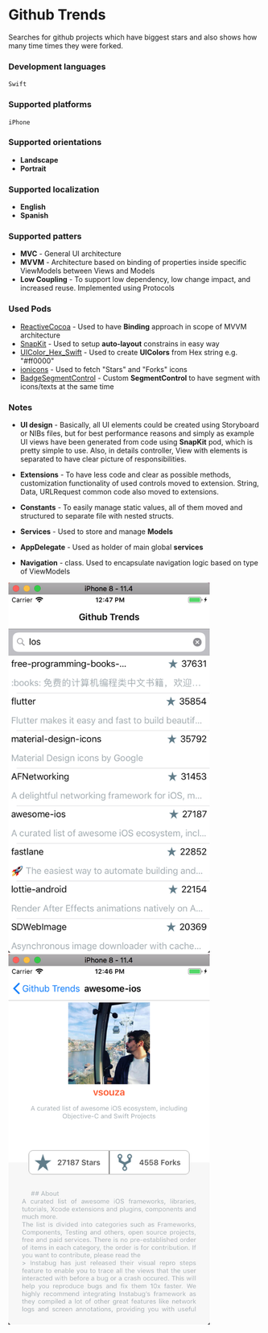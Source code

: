 # Github Trends

Searches for github projects which have biggest stars and also shows how many time times they were forked.

### Development languages

```
Swift
```

### Supported platforms

```
iPhone
```

### Supported orientations

* __Landscape__
* __Portrait__

### Supported localization

* __English__
* __Spanish__


### Supported patters

* __MVC__ - General UI architecture
* __MVVM__ - Architecture based on binding of properties inside specific ViewModels between Views and Models
* __Low Coupling__ - To support low dependency, low change impact, and increased reuse. Implemented using Protocols

### Used Pods

* [ReactiveCocoa](https://github.com/ReactiveCocoa/ReactiveCocoa) - Used to have __Binding__ approach in scope of MVVM architecture
* [SnapKit](http://snapkit.io/) - Used to setup __auto-layout__ constrains in easy way
* [UIColor_Hex_Swift](https://github.com/yeahdongcn/UIColor-Hex-Swift) - Used to create __UIColors__ from Hex string e.g. "#ff0000"
* [ionicons](https://github.com/sweetmandm/ionicons-iOS) - Used to fetch "Stars" and "Forks" icons
* [BadgeSegmentControl](https://github.com/floriangbh/BadgeSegmentControl) - Custom __SegmentControl__ to have segment with icons/texts at the same time

### Notes

* __UI design__ - Basically, all UI elements could be created using Storyboard or NIBs files, but for best performance reasons and simply as example UI views have been generated from code using __SnapKit__ pod, which is pretty simple to use. Also, in details controller, View with elements is separated to have clear picture of responsibilities.

* __Extensions__ - To have less code and clear as possible methods, customization functionality of used controls moved to extension. String, Data, URLRequest common code also moved to extensions.

* __Constants__ - To easily manage static values, all of them moved and structured to separate file with nested structs.

* __Services__ - Used to store and manage __Models__

* __AppDelegate__ - Used as holder of main global __services__

* __Navigation__ - class. Used to encapsulate navigation logic based on type of ViewModels


 
 
 <img src="img/trends.png" width="400" alt="Repos"/>
 
 <img src="img/details.png" width="400" alt="Details"/>
